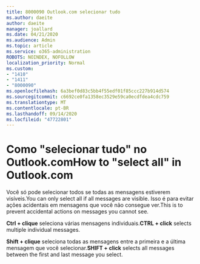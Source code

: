 ```yaml
---
title: 8000090 Outlook.com selecionar tudo
ms.author: daeite
author: daeite
manager: joallard
ms.date: 04/21/2020
ms.audience: Admin
ms.topic: article
ms.service: o365-administration
ROBOTS: NOINDEX, NOFOLLOW
localization_priority: Normal
ms.custom:
- "1410"
- "1411"
- "8000090"
ms.openlocfilehash: 6a3bef0d83c5bb4f55edf01f85ccc227b914d574
ms.sourcegitcommit: c6692ce0fa1358ec3529e59ca0ecdfdea4cdc759
ms.translationtype: MT
ms.contentlocale: pt-BR
ms.lasthandoff: 09/14/2020
ms.locfileid: "47722801"
---
```

# <a name="how-to-select-all-in-outlookcom"></a><span data-ttu-id="198b6-102">Como "selecionar tudo" no Outlook.com</span><span class="sxs-lookup"><span data-stu-id="198b6-102">How to "select all" in Outlook.com</span></span>

<span data-ttu-id="198b6-103">Você só pode selecionar todos se todas as mensagens estiverem visíveis.</span><span class="sxs-lookup"><span data-stu-id="198b6-103">You can only select all if all messages are visible.</span></span> <span data-ttu-id="198b6-104">Isso é para evitar ações acidentais em mensagens que você não consegue ver.</span><span class="sxs-lookup"><span data-stu-id="198b6-104">This is to prevent accidental actions on messages you cannot see.</span></span>

<span data-ttu-id="198b6-105">**Ctrl + clique** seleciona várias mensagens individuais.</span><span class="sxs-lookup"><span data-stu-id="198b6-105">**CTRL + click** selects multiple individual messages.</span></span>

<span data-ttu-id="198b6-106">**Shift + clique** seleciona todas as mensagens entre a primeira e a última mensagem que você selecionar.</span><span class="sxs-lookup"><span data-stu-id="198b6-106">**SHIFT + click** selects all messages between the first and last message you select.</span></span>